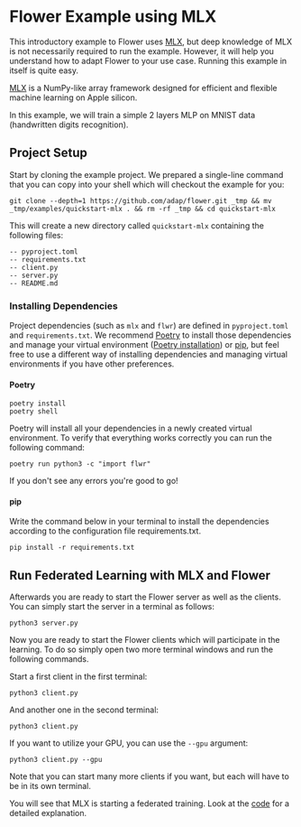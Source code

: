 # Flower Example using MLX

This introductory example to Flower uses [MLX](https://ml-explore.github.io/mlx/build/html/index.html), but deep knowledge of MLX is not necessarily required to run the example. However, it will help you understand how to adapt Flower to your use case. Running this example in itself is quite easy.

[MLX](https://ml-explore.github.io/mlx/build/html/index.html) is a NumPy-like array framework designed for efficient and flexible machine learning on Apple silicon.

In this example, we will train a simple 2 layers MLP on MNIST data (handwritten digits recognition).

## Project Setup

Start by cloning the example project. We prepared a single-line command that you can copy into your shell which will checkout the example for you:

```shell
git clone --depth=1 https://github.com/adap/flower.git _tmp && mv _tmp/examples/quickstart-mlx . && rm -rf _tmp && cd quickstart-mlx
```

This will create a new directory called `quickstart-mlx` containing the following files:

```shell
-- pyproject.toml
-- requirements.txt
-- client.py
-- server.py
-- README.md
```

### Installing Dependencies

Project dependencies (such as `mlx` and `flwr`) are defined in `pyproject.toml` and `requirements.txt`. We recommend [Poetry](https://python-poetry.org/docs/) to install those dependencies and manage your virtual environment ([Poetry installation](https://python-poetry.org/docs/#installation)) or [pip](https://pip.pypa.io/en/latest/development/), but feel free to use a different way of installing dependencies and managing virtual environments if you have other preferences.

#### Poetry

```shell
poetry install
poetry shell
```

Poetry will install all your dependencies in a newly created virtual environment. To verify that everything works correctly you can run the following command:

```shell
poetry run python3 -c "import flwr"
```

If you don't see any errors you're good to go!

#### pip

Write the command below in your terminal to install the dependencies according to the configuration file requirements.txt.

```shell
pip install -r requirements.txt
```

## Run Federated Learning with MLX and Flower

Afterwards you are ready to start the Flower server as well as the clients. You can simply start the server in a terminal as follows:

```shell
python3 server.py
```

Now you are ready to start the Flower clients which will participate in the learning. To do so simply open two more terminal windows and run the
following commands.

Start a first client in the first terminal:

```shell
python3 client.py
```

And another one in the second terminal:

```shell
python3 client.py
```

If you want to utilize your GPU, you can use the `--gpu` argument:

```shell
python3 client.py --gpu
```

Note that you can start many more clients if you want, but each will have to be in its own terminal.

You will see that MLX is starting a federated training. Look at the [code](https://github.com/adap/flower/tree/main/examples/quickstart-mlx) for a detailed explanation.
